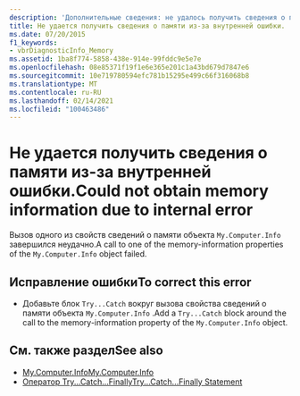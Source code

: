 ```yaml
---
description: 'Дополнительные сведения: не удалось получить сведения о памяти из-за внутренней ошибки'
title: Не удается получить сведения о памяти из-за внутренней ошибки.
ms.date: 07/20/2015
f1_keywords:
- vbrDiagnosticInfo_Memory
ms.assetid: 1ba8f774-5858-438e-914e-99fddc9e5e7e
ms.openlocfilehash: 08e85371f19f1e6e365e201c1a43bd679d7847e6
ms.sourcegitcommit: 10e719780594efc781b15295e499c66f316068b8
ms.translationtype: MT
ms.contentlocale: ru-RU
ms.lasthandoff: 02/14/2021
ms.locfileid: "100463486"
---
```

# <a name="could-not-obtain-memory-information-due-to-internal-error"></a><span data-ttu-id="d151a-103">Не удается получить сведения о памяти из-за внутренней ошибки.</span><span class="sxs-lookup"><span data-stu-id="d151a-103">Could not obtain memory information due to internal error</span></span>

<span data-ttu-id="d151a-104">Вызов одного из свойств сведений о памяти объекта `My.Computer.Info` завершился неудачно.</span><span class="sxs-lookup"><span data-stu-id="d151a-104">A call to one of the memory-information properties of the `My.Computer.Info` object failed.</span></span>  
  
## <a name="to-correct-this-error"></a><span data-ttu-id="d151a-105">Исправление ошибки</span><span class="sxs-lookup"><span data-stu-id="d151a-105">To correct this error</span></span>  
  
- <span data-ttu-id="d151a-106">Добавьте блок `Try...Catch` вокруг вызова свойства сведений о памяти объекта `My.Computer.Info` .</span><span class="sxs-lookup"><span data-stu-id="d151a-106">Add a `Try...Catch` block around the call to the memory-information property of the `My.Computer.Info` object.</span></span>  
  
## <a name="see-also"></a><span data-ttu-id="d151a-107">См. также раздел</span><span class="sxs-lookup"><span data-stu-id="d151a-107">See also</span></span>

- [<span data-ttu-id="d151a-108">My.Computer.Info</span><span class="sxs-lookup"><span data-stu-id="d151a-108">My.Computer.Info</span></span>](xref:Microsoft.VisualBasic.Devices.ComputerInfo)
- [<span data-ttu-id="d151a-109">Оператор Try...Catch...Finally</span><span class="sxs-lookup"><span data-stu-id="d151a-109">Try...Catch...Finally Statement</span></span>](../language-reference/statements/try-catch-finally-statement.md)
